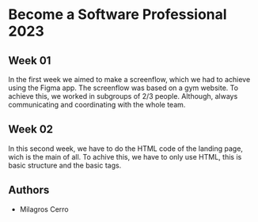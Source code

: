 # Become a Software Professional 2023

## Week 01
In the first week we aimed to make a screenflow, which we had to achieve using the Figma app.
The screenflow was based on a gym website.
To achieve this, we worked in subgroups of 2/3 people. Although, always communicating and coordinating with the whole team.

## Week 02
In this second week, we have to do the HTML code of the landing page, wich is the main of all.
To achive this, we have to only use HTML, this is basic structure and the basic tags.
## Authors
- Milagros Cerro